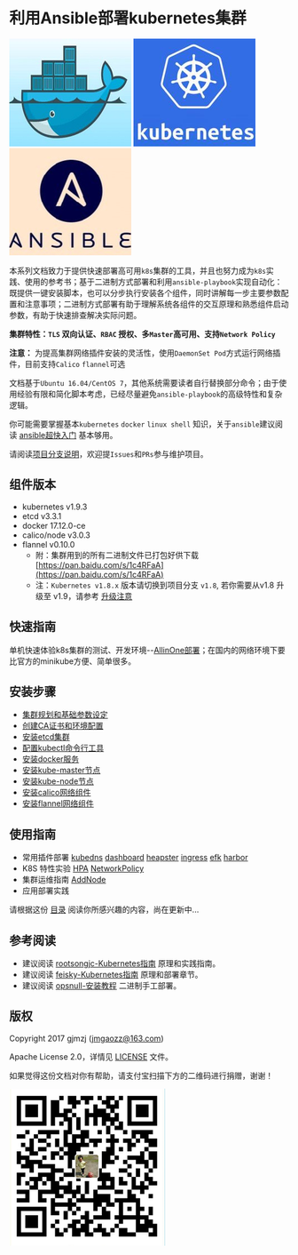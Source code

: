 # 利用Ansible部署kubernetes集群

![docker](./pics/docker.jpg) ![kube](./pics/kube.jpg) ![ansible](./pics/ansible.jpg)

本系列文档致力于提供快速部署高可用`k8s`集群的工具，并且也努力成为`k8s`实践、使用的参考书；基于二进制方式部署和利用`ansible-playbook`实现自动化：既提供一键安装脚本，也可以分步执行安装各个组件，同时讲解每一步主要参数配置和注意事项；二进制方式部署有助于理解系统各组件的交互原理和熟悉组件启动参数，有助于快速排查解决实际问题。

**集群特性：`TLS` 双向认证、`RBAC` 授权、多`Master`高可用、支持`Network Policy`**

**注意：** 为提高集群网络插件安装的灵活性，使用`DaemonSet Pod`方式运行网络插件，目前支持`Calico` `flannel`可选

文档基于`Ubuntu 16.04/CentOS 7`，其他系统需要读者自行替换部分命令；由于使用经验有限和简化脚本考虑，已经尽量避免`ansible-playbook`的高级特性和复杂逻辑。

你可能需要掌握基本`kubernetes` `docker` `linux shell` 知识，关于`ansible`建议阅读 [ansible超快入门](http://weiweidefeng.blog.51cto.com/1957995/1895261) 基本够用。

请阅读[项目分支说明](branch.md)，欢迎提`Issues`和`PRs`参与维护项目。

## 组件版本

- kubernetes	v1.9.3
- etcd		v3.3.1
- docker	17.12.0-ce
- calico/node	v3.0.3
- flannel	v0.10.0
  - 附：集群用到的所有二进制文件已打包好供下载 [https://pan.baidu.com/s/1c4RFaA](https://pan.baidu.com/s/1c4RFaA)
  - 注：`Kubernetes v1.8.x` 版本请切换到项目分支 `v1.8`, 若你需要从v1.8 升级至 v1.9，请参考 [升级注意](docs/upgrade.md)

## 快速指南

单机快速体验k8s集群的测试、开发环境--[AllinOne部署](docs/quickStart.md)；在国内的网络环境下要比官方的minikube方便、简单很多。

## 安装步骤

- [集群规划和基础参数设定](docs/00-集群规划和基础参数设定.md)
- [创建CA证书和环境配置](docs/01-创建CA证书和环境配置.md)
- [安装etcd集群](docs/02-安装etcd集群.md)
- [配置kubectl命令行工具](docs/03-配置kubectl命令行工具.md)
- [安装docker服务](docs/04-安装docker服务.md)
- [安装kube-master节点](docs/05-安装kube-master节点.md)
- [安装kube-node节点](docs/06-安装kube-node节点.md)
- [安装calico网络组件](docs/07-安装calico网络组件.md)
- [安装flannel网络组件](docs/07-安装flannel网络组件.md)

## 使用指南

- 常用插件部署  [kubedns](docs/guide/kubedns.md) [dashboard](docs/guide/dashboard.md) [heapster](docs/guide/heapster.md) [ingress](docs/guide/ingress.md) [efk](docs/guide/efk.md) [harbor](docs/guide/harbor.md)
- K8S 特性实验  [HPA](docs/guide/hpa.md) [NetworkPolicy](docs/guide/networkpolicy.md)
- 集群运维指南 [AddNode](docs/guide/op/AddNode.md)
- 应用部署实践

请根据这份 [目录](docs/guide/index.md) 阅读你所感兴趣的内容，尚在更新中...

## 参考阅读

- 建议阅读 [rootsongjc-Kubernetes指南](https://github.com/rootsongjc/kubernetes-handbook) 原理和实践指南。
- 建议阅读 [feisky-Kubernetes指南](https://github.com/feiskyer/kubernetes-handbook/blob/master/SUMMARY.md) 原理和部署章节。
- 建议阅读 [opsnull-安装教程](https://github.com/opsnull/follow-me-install-kubernetes-cluster) 二进制手工部署。

## 版权

Copyright 2017 gjmzj (jmgaozz@163.com)

Apache License 2.0，详情见 [LICENSE](LICENSE) 文件。

如果觉得这份文档对你有帮助，请支付宝扫描下方的二维码进行捐赠，谢谢！

![donate](./pics/alipay.png) 
